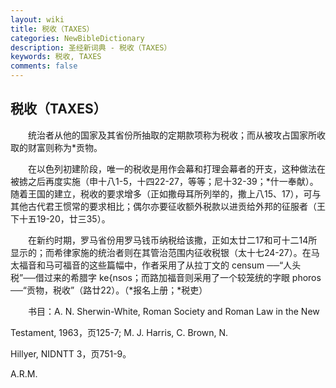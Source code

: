```yaml
---
layout: wiki
title: 税收（TAXES）
categories: NewBibleDictionary
description: 圣经新词典 - 税收（TAXES）
keywords: 税收, TAXES
comments: false
---
```


## 税收（TAXES）

　　统治者从他的国家及其省份所抽取的定期款项称为税收；而从被攻占国家所收取的财富则称为*贡物。

　　在以色列初建阶段，唯一的税收是用作会幕和打理会幕者的开支，这种做法在被掳之后再度实施（申十八1-5，十四22-27，等等；尼十32-39；*什一奉献）。随着王国的建立，税收的要求增多（正如撒母耳所列举的，撒上八15、17），可与其他古代君王惯常的要求相比；偶尔亦要征收额外税款以进贡给外邦的征服者（王下十五19-20，廿三35）。

　　在新约时期，罗马省份用罗马钱币纳税给该撒，正如太廿二17和可十二14所显示的；而希律家施的统治者则在其管治范围内征收税银（太十七24-27）。在马太福音和马可福音的这些篇幅中，作者采用了从拉丁文的 censum ──“人头税”──借过来的希腊字 ke{nsos；而路加福音则采用了一个较笼统的字眼 phoros ──“贡物，税收”（路廿22）。（*报名上册；*税吏）

　　书目：A. N. Sherwin-White, Roman Society and Roman Law in the New

Testament, 1963，页125-7; M. J. Harris, C. Brown, N.

Hillyer, NIDNTT 3，页751-9。

A.R.M.








